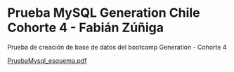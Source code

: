 # Prueba MySQL Generation Chile Cohorte 4 - Fabián Zúñiga
Prueba de creación de base de datos del bootcamp Generation - Cohorte 4

[PruebaMysql_esquema.pdf](https://github.com/fabifatal/pruebaMySQL/files/10983015/PruebaMysql_esquema.pdf)
